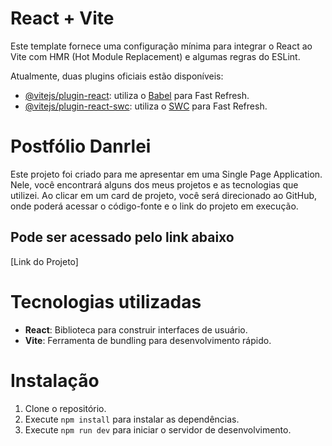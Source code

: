 # React + Vite

Este template fornece uma configuração mínima para integrar o React ao Vite com HMR (Hot Module Replacement) e algumas regras do ESLint.

Atualmente, duas plugins oficiais estão disponíveis:

- [@vitejs/plugin-react](https://github.com/vitejs/vite-plugin-react/blob/main/packages/plugin-react/README.md): utiliza o [Babel](https://babeljs.io/) para Fast Refresh.
- [@vitejs/plugin-react-swc](https://github.com/vitejs/vite-plugin-react-swc): utiliza o [SWC](https://swc.rs/) para Fast Refresh.

# Postfólio Danrlei

Este projeto foi criado para me apresentar em uma Single Page Application. Nele, você encontrará alguns dos meus projetos e as tecnologias que utilizei. Ao clicar em um card de projeto, você será direcionado ao GitHub, onde poderá acessar o código-fonte e o link do projeto em execução.

## Pode ser acessado pelo link abaixo

[Link do Projeto]

# Tecnologias utilizadas

- **React**: Biblioteca para construir interfaces de usuário.
- **Vite**: Ferramenta de bundling para desenvolvimento rápido.

# Instalação

1. Clone o repositório.
2. Execute `npm install` para instalar as dependências.
3. Execute `npm run dev` para iniciar o servidor de desenvolvimento.